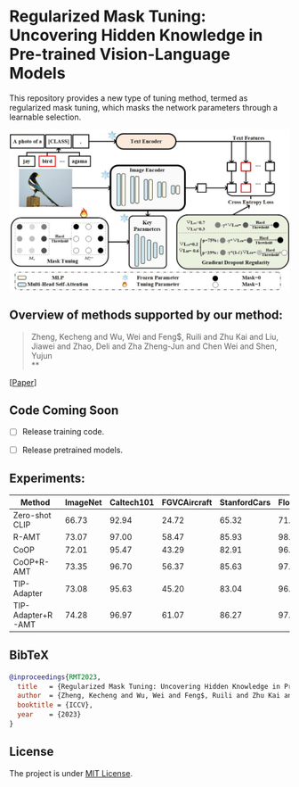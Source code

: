 # Regularized Mask Tuning: Uncovering Hidden Knowledge in Pre-trained Vision-Language Models

This repository provides a new type of tuning method, termed as regularized mask tuning, which masks the network parameters through a learnable selection.

![timeline.jpg](figures/clip_mask.jpg)


## Overview of methods supported by our method:

[//]: # (<details open>)

[//]: # (<summary><b>Supported Methods &#40;8&#41;</b></summary>)

[//]: # ()
[//]: # (> - [x] [![]&#40;https://img.shields.io/badge/NeurIPS'2020-GRAF-f4d5b3?style=for-the-badge&#41;]&#40;https://github.com/autonomousvision/graf&#41;)

[//]: # (> - [x] [![]&#40;https://img.shields.io/badge/NeurIPS'2022-EpiGRAF-d0e9ff?style=for-the-badge&#41;]&#40;https://github.com/universome/epigraf&#41;)

[//]: # (> - [x] [![]&#40;https://img.shields.io/badge/CVPR'2021-π&#8211;GAN-D14836?style=for-the-badge&#41;]&#40;https://github.com/marcoamonteiro/pi-GAN&#41;)

[//]: # (> - [x] [![]&#40;https://img.shields.io/badge/CVPR'2022-EG3D-c2e2de?style=for-the-badge&#41;]&#40;https://github.com/NVlabs/eg3d&#41;)

[//]: # (> - [x] [![]&#40;https://img.shields.io/badge/CVPR'2022-GRAM-854?style=for-the-badge&#41;]&#40;https://github.com/microsoft/GRAM&#41;)

[//]: # (> - [x] [![]&#40;https://img.shields.io/badge/CVPR'2022-StyleSDF-123456?style=for-the-badge&#41;]&#40;https://github.com/royorel/StyleSDF&#41;)

[//]: # (> - [x] [![]&#40;https://img.shields.io/badge/CVPR'2022-VolumeGAN-535?style=for-the-badge&#41;]&#40;https://github.com/genforce/volumegan&#41;)

[//]: # (> - [x] [![]&#40;https://img.shields.io/badge/ICLR'2022-StyleNeRF-1223?style=for-the-badge&#41;]&#40;https://github.com/facebookresearch/StyleNeRF&#41;)

[//]: # (</details>)


> Zheng, Kecheng and Wu, Wei and Feng$, Ruili and Zhu Kai and Liu, Jiawei and Zhao, Deli and Zha Zheng-Jun and Chen Wei and Shen, Yujun <br>
> ** <br>

[[Paper](https://arxiv.org/abs/2307.15049)]

## Code Coming Soon

- [ ] Release training code.
- [ ] Release pretrained models.



## Experiments:

| Method            | ImageNet | Caltech101 | FGVCAircraft | StanfordCars | Flowers102 | OxfordPets | Food101 | DTD   | EuroSAT | UCF101 | SUN397 | Average   | Gain       |
|-------------------|----------|------------|--------------|--------------|------------|------------|---------|-------|---------|--------|--------|-----------|------------|
| Zero-shot CLIP    | 66.73    | 92.94      | 24.72        | 65.32        | 71.34      | 89.21      | 86.06   | 44.39 | 47.60   | 66.75  | 62.50  | 65.23     | -          |
| R-AMT             | 73.07    | 97.00      | 58.47        | 85.93        | 98.17      | 93.80      | 87.47   | 74.57 | 91.80   | 86.93  | 76.40  | **83.96** | **+18.73** |
| CoOP              | 72.01    | 95.47      | 43.29        | 82.91        | 96.93      | 91.92      | 84.33   | 69.21 | 86.05   | 82.25  | 74.58  | 79.90     | -          |
| CoOP+R-AMT        | 73.35    | 96.70      | 56.37        | 85.63        | 97.83      | 93.20      | 86.13   | 73.03 | 90.20   | 86.87  | 75.45  | **83.16** | **+3.26**  |
| TIP-Adapter       | 73.08    | 95.63      | 45.20        | 83.04        | 96.15      | 92.66      | 87.31   | 71.57 | 88.53   | 84.24  | 76.21  | 81.24     | -          |
| TIP-Adapter+R-AMT | 74.28    | 96.97      | 61.07        | 86.27        | 97.80      | 94.07      | 87.43   | 74.77 | 91.50   | 86.93  | 76.97  | **84.37** | **+3.13**  |

## BibTeX

```bibtex
@inproceedings{RMT2023,
  title   = {Regularized Mask Tuning: Uncovering Hidden Knowledge in Pre-trained Vision-Language Models},
  author  = {Zheng, Kecheng and Wu, Wei and Feng$, Ruili and Zhu Kai and Liu, Jiawei and Zhao, Deli and Zha Zheng-Jun and Chen Wei and Shen, Yujun},
  booktitle = {ICCV},
  year    = {2023}
}
```
## License

The project is under [MIT License](./LICENSE).


[//]: # (## Acknowledgement)

[//]: # (This repository is built upon [Hammer]&#40;https://github.com/bytedance/Hammer&#41;. On top of )
